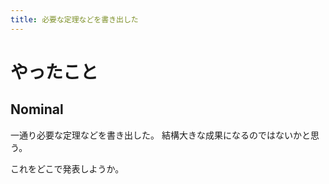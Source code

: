 ```yaml
---
title: 必要な定理などを書き出した
---
```


# やったこと

## Nominal

一通り必要な定理などを書き出した。
結構大きな成果になるのではないかと思う。

これをどこで発表しようか。
